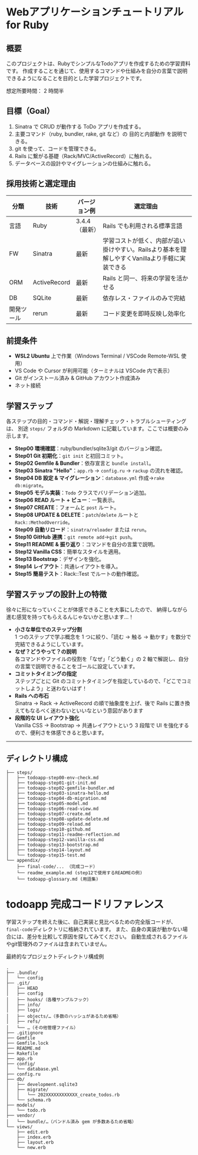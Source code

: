 # Webアプリケーションチュートリアル for Ruby

## 概要

このプロジェクトは、RubyでシンプルなTodoアプリを作成するための学習資料です。
作成することを通じて、使用するコマンドや仕組みを自分の言葉で説明できるようになることを目的とした学習プロジェクトです。

想定所要時間： 2 時間半

## 目標（Goal）
1. Sinatra で CRUD が動作する ToDo アプリを作成する。
2. 主要コマンド（ruby, bundler, rake, git など）の 目的と内部動作 を説明できる。
3. git を使って、コードを管理できる。
4. Rails に繋がる基礎（Rack/MVC/ActiveRecord）に触れる。
5. データベースの設計やマイグレーションの仕組みに触れる。


## 採用技術と選定理由
| 分類 | 技術 | バージョン例 | 選定理由 |
|------|------|--------------|----------|
| 言語 | Ruby | 3.4.4（最新） | Rails でも利用される標準言語 |
| FW   | Sinatra | 最新 | 学習コストが低く、内部が追い掛けやすい。Railsより基本を理解しやすくVanillaより手軽に実装できる |
| ORM  | ActiveRecord | 最新 | Rails と同一、将来の学習を活かせる |
| DB   | SQLite | 最新 | 依存レス・ファイルのみで完結 |
| 開発ツール | rerun | 最新 | コード変更を即時反映し効率化 |


## 前提条件
- **WSL2 Ubuntu** 上で作業（Windows Terminal / VSCode Remote-WSL 使用）
- VS Code や Cursor が利用可能（ターミナルは VSCode 内で表示）
- Git がインストール済み & GitHub アカウント作成済み
- ネット接続

## 学習ステップ

各ステップの目的・コマンド・解説・理解チェック・トラブルシューティングは、
別途 `steps/` フォルダの Markdown に記載しています。ここでは概要のみ示します。

- **Step00 環境確認**：ruby/bundler/sqlite3/git のバージョン確認。  
- **Step01 Git 初期化**：`git init` と初回コミット。  
- **Step02 Gemfile & Bundler**：依存宣言と `bundle install`。  
- **Step03 Sinatra "Hello"**：`app.rb` → `config.ru` → `rackup` の流れを確認。  
- **Step04 DB 設定 & マイグレーション**：`database.yml` 作成→`rake db:migrate`。  
- **Step05 モデル実装**：`Todo` クラスでバリデーション追加。  
- **Step06 READ ルート + ビュー**：一覧表示。  
- **Step07 CREATE**：フォームと `post` ルート。  
- **Step08 UPDATE & DELETE**：`patch`/`delete` ルートと `Rack::MethodOverride`。  
- **Step09 自動リロード**：`sinatra/reloader` または `rerun`。  
- **Step10 GitHub 連携**：`git remote add`→`git push`。  
- **Step11 README & 振り返り**：コマンドを自分の言葉で説明。  
- **Step12 Vanilla CSS**：簡単なスタイルを適用。  
- **Step13 Bootstrap**：デザインを強化。  
- **Step14 レイアウト**：共通レイアウトを導入。  
- **Step15 簡易テスト**：Rack::Test でルートの動作確認。

## 学習ステップの設計上の特徴

徐々に形になっていくことが体感できることを大事にしたので、
納得しながら進む感覚を持ってもらえるんじゃないかと思います...！

- **小さな単位でのステップ分割**  
  1 つのステップで学ぶ概念を 1 つに絞り、「読む → 触る → 動かす」を数分で完結できるようにしています。
- **なぜ？どうやって？の説明**  
  各コマンドやファイルの役割を「なぜ」「どう動く」の 2 軸で解説し、自分の言葉で説明できることをゴールに設定しています。
- **コミットタイミングの指定**  
  ステップごとに Git のコミットタイミングを指定しているので、「どこでコミットしよう」と迷わないはず！
- **Rails への布石**  
  Sinatra → Rack → ActiveRecord の順で抽象度を上げ、後で Rails に置き換えてもなるべく迷わないといいなという意図があります
- **段階的な UI レイアウト強化**  
  Vanilla CSS → Bootstrap → 共通レイアウトという 3 段階で UI を強化するので、便利さを体感できると思います。

---

## ディレクトリ構成

```text
├── steps/
│   ├── todoapp-step00-env-check.md
│   ├── todoapp-step01-git-init.md
│   ├── todoapp-step02-gemfile-bundler.md
│   ├── todoapp-step03-sinatra-hello.md
│   ├── todoapp-step04-db-migration.md
│   ├── todoapp-step05-model.md
│   ├── todoapp-step06-read-view.md
│   ├── todoapp-step07-create.md
│   ├── todoapp-step08-update-delete.md
│   ├── todoapp-step09-reload.md
│   ├── todoapp-step10-github.md
│   ├── todoapp-step11-readme-reflection.md
│   ├── todoapp-step12-vanilla-css.md
│   ├── todoapp-step13-bootstrap.md
│   ├── todoapp-step14-layout.md
│   └── todoapp-step15-test.md
└── appendix/
    ├── final-code/... （完成コード）
    └── readme_example.md (step12で使用するREADMEの例)
    └── todoapp-glossary.md (用語集)

```

# todoapp 完成コードリファレンス

学習ステップを終えた後に、自己実装と見比べるための完全版コードが、`final-code`ディレクトリに格納されています。
また、自身の実装が動かない場合には、差分を比較して原因を探してみてください。
自動生成されるファイルやgit管理外のファイルは含まれていません。

最終的なプロジェクトディレクトリ構成例
```text
.
├── .bundle/
│   └── config
├── .git/
│   ├── HEAD
│   ├── config
│   ├── hooks/（各種サンプルフック）
│   ├── info/
│   ├── logs/
│   ├── objects/…（多数のハッシュがあるため省略）
│   ├── refs/
│   └── …（その他管理ファイル）
├── .gitignore
├── Gemfile
├── Gemfile.lock
├── README.md
├── Rakefile
├── app.rb
├── config/
│   └── database.yml
├── config.ru
├── db/
│   ├── development.sqlite3
│   ├── migrate/
│   │   └── 202XXXXXXXXXXXX_create_todos.rb
│   └── schema.rb
├── models/
│   └── todo.rb
├── vendor/
│   └── bundle/…（バンドル済み gem が多数あるため省略）
└── views/
    ├── edit.erb
    ├── index.erb
    ├── layout.erb
    └── new.erb
```
